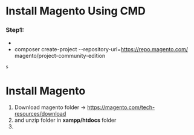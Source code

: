 # Install Magento Using CMD

### Step1:
* 
*  composer create-project --repository-url=https://repo.magento.com/ magento/project-community-edition <install-directory-name>
```magento
s
```

# Install Magento
1. Download magento folder -> https://magento.com/tech-resources/download
2. and unzip folder in __xampp/htdocs__ folder 
3. 
